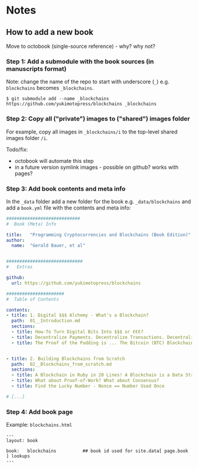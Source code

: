 # Notes


## How to add a new book

Move to octobook (single-source reference) - why? why not?



### Step 1:  Add a submodule with the book sources (in manuscripts format)

Note: change the name of the repo to start with underscore (`_`)
e.g. `blockchains` becomes `_blockchains`.

```
$ git submodule add --name _blockchains https://github.com/yukimotopress/blockchains _blockchains
```


### Step 2:  Copy all ("private") images to ("shared") images folder

For example, copy all images in `_blockchains/i` to the top-level shared images folder `/i`.

Todo/fix:
- octobook will automate this step  
- in a future version symlink images - possible on github? works with pages?


### Step 3: Add book contents and meta info

In the `_data` folder add a new folder for the book e.g. `_data/blockchains`
and add a `book.yml` file with the contents and meta info:

``` yaml
############################
#  Book (Meta) Info

title:   "Programming Cryptocurrencies and Blockchains (Book Edition)"
author:
  name:  "Gerald Bauer, et al"


#############################
#   Extras

github:
  url: https://github.com/yukimotopress/blockchains

######################
#  Table of Contents

contents:
- title: 1. Digital $$$ Alchemy - What's a Blockchain?
  path:  01__Introduction.md
  sections:
  - title: How-To Turn Digital Bits Into $$$ or €€€?
  - title: Decentralize Payments. Decentralize Transactions. Decentralize Blockchains.
  - title: The Proof of the Pudding is ... The Bitcoin (BTC) Blockchain(s)


- title: 2. Building Blockchains from Scratch
  path:  02__Blockchains_from_scratch.md
  sections:
  - title: A Blockchain in Ruby in 20 Lines! A Blockchain is a Data Structure
  - title: What about Proof-of-Work? What about Consensus?
  - title: Find the Lucky Number - Nonce == Number Used Once

# [...]
```



### Step 4: Add book page


Example: `blockchains.html`

```
---
layout: book

book:   blockchains          ## book id used for site.data[ page.book ] lookups
---
```
